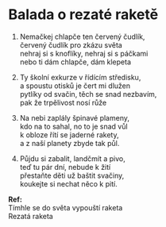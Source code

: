 
# Balada o rezaté raketě

1. Nemačkej chlapče ten  červený čudlík,   
    červený čudlík pro zkázu světa   
    nehraj si s knoflíky, nehraj si s páčkami  
    nebo ti dám chlapče, dám klepeta

1. Ty školní exkurze v řídícím středisku,  
    a spoustu otisků  je čert mi dlužen   
    pytlíky od svačin, těch se snad nezbavím,   
    pak že trpělivost nosí růže  

1. Na nebi zaplály špinavé plameny,   
    kdo na to sahal, no to je snad vůl    
    k obloze řítí se jaderné rakety,   
    a z naší planety zbyde tak půl. 

1. Půjdu si zabalit, landčmít a pivo,   
    teď tu pár dní, nebude k žití    
    přestaňte děti už baštit svačiny,  
    koukejte si nechat něco k pití.  

**Ref:**  
Tímhle se do světa vypouští  raketa  
Rezatá raketa
